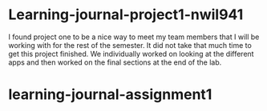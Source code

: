 # Learning-journal-project1-nwil941

I found project one to be a nice way to meet my team members that I will be working with for the rest of the semester. 
It did not take that much time to get this project finished. We individually worked on looking at the different apps and then worked on the final sections at the end of the lab. 


# learning-journal-assignment1
